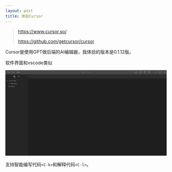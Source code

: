 ```yaml
---
layout: post
title: 体验Cursor
---
```

> https://www.cursor.so/
>
> https://github.com/getcursor/cursor

Cursor是使用GPT做后端的AI编辑器，我体验的版本是0.1.12版。

软件界面和vscode类似

![Cursor1](/assets/images/Cursor/editor1.png)

支持智能编写代码`<C-k>`和解释代码`<C-l>`。
